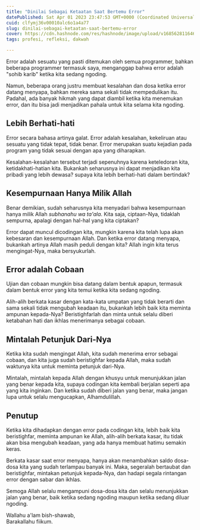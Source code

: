 ```yaml
---
title: "Dinilai Sebagai Ketaatan Saat Bertemu Error"
datePublished: Sat Apr 01 2023 23:47:53 GMT+0000 (Coordinated Universal Time)
cuid: clfymj36v00010alc6o1a4a77
slug: dinilai-sebagai-ketaatan-saat-bertemu-error
cover: https://cdn.hashnode.com/res/hashnode/image/upload/v1685628116460/8d871709-3575-41e1-b5e1-0c23498604dd.png
tags: profesi, refleksi, dakwah

---
```


Error adalah sesuatu yang pasti ditemukan oleh semua programmer, bahkan beberapa programmer termasuk saya, menganggap bahwa error adalah "sohib karib" ketika kita sedang ngoding.

Namun, beberapa orang justru membuat kesalahan dan dosa ketika error datang menyapa, bahkan mereka sama sekali tidak mempedulikan itu. Padahal, ada banyak hikmah yang dapat diambil ketika kita menemukan error, dan itu bisa jadi menjadikan pahala untuk kita selama kita ngoding.

## Lebih Berhati-hati

Error secara bahasa artinya galat. Error adalah kesalahan, kekeliruan atau sesuatu yang tidak tepat, tidak benar. Error merupakan suatu kejadian pada program yang tidak sesuai dengan apa yang diharapkan.

Kesalahan-kesalahan tersebut terjadi sepenuhnya karena keteledoran kita, ketidakhati-hatian kita. Bukankah seharusnya ini dapat menjadikan kita pribadi yang lebih dewasa? supaya kita lebih berhati-hati dalam bertindak?

## Kesempurnaan Hanya Milik Allah

Benar demikian, sudah seharusnya kita menyadari bahwa kesempurnaan hanya milik Allah *subhanahu wa ta'ala*. Kita saja, ciptaan-Nya, tidaklah sempurna, apalagi dengan hal-hal yang kita ciptakan?

Error dapat muncul dicodingan kita, mungkin karena kita telah lupa akan kebesaran dan kesempurnaan Allah. Dan ketika error datang menyapa, bukankah artinya Allah masih peduli dengan kita? Allah ingin kita terus mengingat-Nya, maka bersyukurlah.

## Error adalah Cobaan

Ujian dan cobaan mungkin bisa datang dalam bentuk apapun, termasuk dalam bentuk error yang kita temui ketika kita sedang ngoding.

Alih-alih berkata kasar dengan kata-kata umpatan yang tidak berarti dan sama sekali tidak mengubah keadaan itu, bukankah lebih baik kita meminta ampunan kepada-Nya? Beristighfarlah dan minta untuk selalu diberi ketabahan hati dan ikhlas menerimanya sebagai cobaan.

## Mintalah Petunjuk Dari-Nya

Ketika kita sudah mengingat Allah, kita sudah menerima error sebagai cobaan, dan kita juga sudah beristighfar kepada Allah, maka sudah waktunya kita untuk meminta petunjuk dari-Nya.

Mintalah, mintalah kepada Allah dengan khusyu untuk menunjukkan jalan yang benar kepada kita, supaya codingan kita kembali berjalan seperti apa yang kita inginkan. Dan ketika sudah diberi jalan yang benar, maka jangan lupa untuk selalu mengucapkan, Alhamdulillah.

## Penutup

Ketika kita dihadapkan dengan error pada codingan kita, lebih baik kita beristighfar, meminta ampunan ke Allah, alih-alih berkata kasar, itu tidak akan bisa mengubah keadaan, yang ada hanya membuat hatimu semakin keras.

Berkata kasar saat error menyapa, hanya akan menambahkan saldo dosa-dosa kita yang sudah terlampau banyak ini. Maka, segeralah bertaubat dan beristighfar, mintakan petunjuk kepada-Nya, dan hadapi segala rintangan error dengan sabar dan ikhlas.

Semoga Allah selalu mengampuni dosa-dosa kita dan selalu menunjukkan jalan yang benar, baik ketika sedang ngoding maupun ketika sedang diluar ngoding.

Wallahu a'lam bish-shawab,  
Barakallahu fiikum.